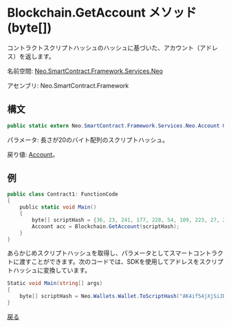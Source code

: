 # Blockchain.GetAccount メソッド (byte[])

コントラクトスクリプトハッシュのハッシュに基づいた、アカウント（アドレス）を返します。

名前空間: [Neo.SmartContract.Framework.Services.Neo](../../neo.md)

アセンブリ: Neo.SmartContract.Framework

## 構文

```c#
public static extern Neo.SmartContract.Framework.Services.Neo.Account GetAccount(byte[] script_hash)
```

パラメータ: 長さが20のバイト配列のスクリプトハッシュ。

戻り値: [Account](../Account.md)。

## 例

```c#
public class Contract1: FunctionCode
{
    public static void Main()
    {
        byte[] scriptHash = {36, 23, 241, 177, 228, 54, 109, 223, 27, 237, 139, 54, 207, 38, 132, 101, 172, 3, 10, 73};
        Account acc = Blockchain.GetAccount(scriptHash);
    }
}
```
あらかじめスクリプトハッシュを取得し、パラメータとしてスマートコントラクトに渡すことができます。次のコードでは、SDKを使用してアドレスをスクリプトハッシュに変換しています。

```c#
Static void Main(string[] args)
{
    byte[] scriptHash = Neo.Wallets.Wallet.ToScriptHash("AK4if54jXjSiJBs6jkfZjxAastauJtjjse").ToArray();
}
```



[戻る](../Blockchain.md)
